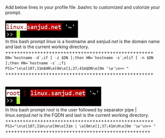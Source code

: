 Add below lines in your profile file .bashrc to customized and colorize your prompt.
\
\
![](assets/bash_prompt-1.jpg)\
In this bash prompt *linux* is a hostname and *sanjud.net* is the domain name and last is the current working directory.\
+++++++++++++++++++++++++++++++++++++++++++++++++++\
``DN=`hostname -d`;if [ -z $DN ];then HN=`hostname -s`;elif [ -n $DN ];then HN=`hostname -s`.;fi``
``PS1="\n\e[107;31m$HN\e[0m\e[1;37;41m$DN\e[0m '\w'\n>> "``\
+++++++++++++++++++++++++++++++++++++++++++++++++++
\
\
\
![](assets/bash_prompt-2.jpg)\
In this bash prompt *root* is the user followed by separator pipe | *linux.sanjud.net* is the FQDN and last is the current working directory.\
+++++++++++++++++++++++++++++++++++++++++++++++++++\
`PS1="\n\e[107;31m\u\e[0m\e[31m | \e[0m\e[1;37;41m\H\e[0m '\w'\n>> "`\
++++++++++++++++++++++++++++++++++++++++++++++++++
